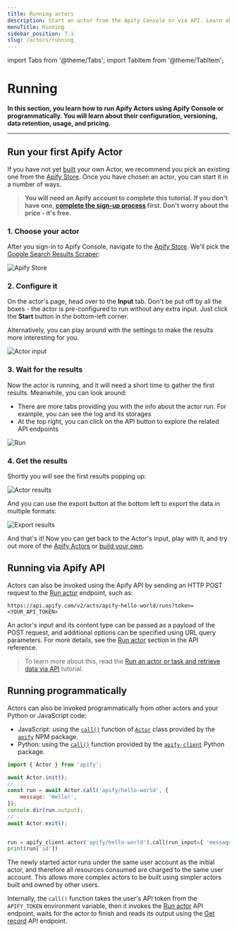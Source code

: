 ```yaml
---
title: Running actors
description: Start an actor from the Apify Console or via API. Learn about actor lifecycles, how to specify settings and version, provide input and resurrect finished runs.
menuTitle: Running
sidebar_position: 7.1
slug: /actors/running
---
```


import Tabs from '@theme/Tabs';
import TabItem from '@theme/TabItem';

# Running

**In this section, you learn how to run Apify Actors using Apify Console or programmatically. You will learn about their configuration, versioning, data retention, usage, and pricing.**

---

## Run your first Apify Actor

If you have not yet [built](./development) your own Actor, we recommend you pick an existing one from the [Apify Store](https://apify.com/store). Once you have chosen an actor, you can start it in a number of ways.

> **You will need an Apify account to complete this tutorial. If you don't have one, [complete the sign-up process](https://console.apify.com/sign-up) first. Don't worry about the price - it's free.**

### 1. Choose your actor

After you sign-in to Apify Console, navigate to the [Apify Store](https://console.apify.com/store). We'll pick the [Google Search Results Scraper](https://console.apify.com/actors/nFJndFXA5zjCTuudP#/information/latest/readme):

![Apify Store](./images/store-google-search-scraper.png)

### 2. Configure it

On the actor's page, head over to the **Input** tab. Don't be put off by all the boxes - the actor is pre-configured to run without any extra input. Just click the **Start** button in the bottom-left corner.

Alternatively, you can play around with the settings to make the results more interesting for you.

![Actor input](./images/actor-google-search-scraper-input.png)


### 3. Wait for the results

Now the actor is running, and it will need a short time to gather the first results. Meanwhile, you can look around:
- There are more tabs providing you with the info about the actor run. For example, you can see the log and its storages
- At the top right, you can click on the API button to explore the related API endpoints

![Run](./images/actor-google-search-scraper-running.png)

### 4. Get the results

Shortly you will see the first results popping up:

![Actor results](./images/actor-google-search-scraper-results.png)


And you can use the export button at the bottom left to export the data in multiple formats:

![Export results](./images/actor-google-search-scraper-export.png)

And that's it! Now you can get back to the Actor's input, play with it, and try out more of the [Apify Actors](https://apify.com/store) or [build your own](./development).

## Running via Apify API

Actors can also be invoked using the Apify API by sending an HTTP POST request to the [Run actor](/api/v2/#/reference/actors/run-collection/run-actor) endpoint, such as:

```text
https://api.apify.com/v2/acts/apify~hello-world/runs?token=<YOUR_API_TOKEN>
```

An actor's input and its content type can be passed as a payload of the POST request, and additional options can be specified using URL query parameters. For more details, see the [Run actor](/api/v2/#/reference/actors/run-collection/run-actor) section in the API reference.

> To learn more about this, read the [Run an actor or task and retrieve data via API](../tutorials/run-actor-and-retrieve-data-via-api) tutorial.

## Running programmatically

Actors can also be invoked programmatically from other actors and your Python or JavaScript code:

- JavaScript: using the [`call()`](/sdk/js/reference/class/Actor#call) function of [`Actor`](/sdk/js/reference/class/Actor) class provided by the [`apify`](/sdk/js/) NPM package.
- Python: using the [`call()`](/api/client/python/reference/class/ActorClient#call) function provided by the [`apify-client`](/api/client/python) Python package.

<Tabs groupId="main">

<TabItem value="NodeJS" label="NodeJS">

```javascript
import { Actor } from 'apify';

await Actor.init();
// ...
const run = await Actor.call('apify/hello-world', {
    message: 'Hello!',
});
console.dir(run.output);
// ...
await Actor.exit();

```

</TabItem>


<TabItem value="Python" label="Python">

```python

run = apify_client.actor('apify/hello-world').call(run_input={ 'message': 'Hello!' })
print(run['id'])


```

</TabItem>

</Tabs>

The newly started actor runs under the same user account as the initial actor, and therefore all resources consumed are charged to the same user account. This allows more complex actors to be built using simpler actors built and owned by other users.

Internally, the `call()` function takes the user's API token from the `APIFY_TOKEN` environment variable, then it invokes the [Run actor](/api/v2/#/reference/actors/run-collection/run-actor) API endpoint, waits for the actor to finish and reads its output using the [Get record](/api/v2/#/reference/key-value-stores/record/get-record) API endpoint.



